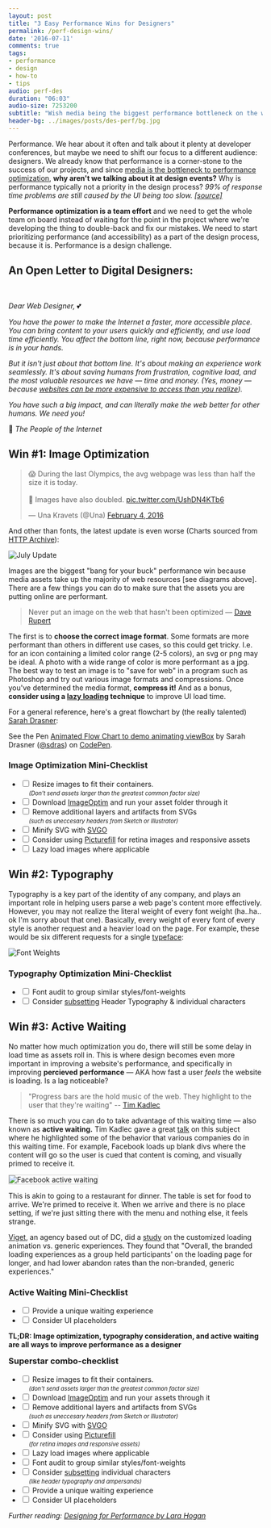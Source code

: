 ```yaml
---
layout: post
title: "3 Easy Performance Wins for Designers"
permalink: /perf-design-wins/
date: '2016-07-11'
comments: true
tags:
- performance
- design
- how-to
- tips
audio: perf-des
duration: "06:03"
audio-size: 7253200
subtitle: "Wish media being the biggest performance bottleneck on the web, let's turn our focus to design. This post outlines 3 easy wins for more performant UI's."
header-bg: ../images/posts/des-perf/bg.jpg
---
```


Performance. We hear about it often and talk about it plenty at developer conferences, but maybe we need to shift our focus to a different audience: designers. We already know that performance is a corner-stone to the success of our projects, and since [media is the bottleneck to performance optimization](https://www.keycdn.com/blog/web-performance-experts/), **why aren't we talking about it at design events?** Why is performance typically not a priority in the design process? *99% of response time problems are still caused by the UI being too slow. [[source]](https://blog.radware.com/applicationdelivery/applicationaccelerationoptimization/2014/01/55-web-performance-stats-youll-want-to-know/)*

**Performance optimization is a team effort** and we need to get the whole team on board instead of waiting for the point in the project where we're developing the thing to double-back and fix our mistakes. We need to start prioritizing performance (and accessibility) as a part of the design process, because it is. <a class="twitter-share">Performance is a design challenge.</a>

## An Open Letter to Digital Designers:

<br/>

*Dear Web Designer,* 💕

*You have the power to make the Internet a faster, more accessible place. You can bring content to your users quickly and efficiently, and use load time efficiently. You affect the bottom line, right now, because performance is in your hands.*

*But it isn't just about that bottom line. It's about making an experience work seamlessly. It's about saving humans from frustration, cognitive load, and the most valuable resources we have &mdash; time and money. (Yes, money &mdash; because [websites can be more expensive to access than you realize](https://speakerdeck.com/benschwarz/vanity-performance-metrics-looking-beyond-the-numbers)).*

*You have such a big impact, and can literally make the web better for other humans. We need you!*

💖 *The People of the Internet*

## Win #1: Image Optimization

<style>
#twitter-widget-0 {
  margin-right: auto;
  margin-left: auto;
  margin-bottom: 2em !important; /*override*/
  margin-top: 2em !important; /*override*/
  display: block;
  width: 100%
}
</style>

<blockquote class="twitter-tweet" data-lang="en"><p lang="en" dir="ltr">😱 During the last Olympics, the avg webpage was less than half the size it is today.<br><br>😬 Images have also doubled. <a href="https://t.co/UshDN4KTb6">pic.twitter.com/UshDN4KTb6</a></p>&mdash; Una Kravets (@Una) <a href="https://twitter.com/Una/status/695062118719029248">February 4, 2016</a></blockquote>
<script async src="//platform.twitter.com/widgets.js" charset="utf-8"></script>

And other than fonts, the latest update is even worse (Charts sourced from <a href="http://httparchive.org/interesting.php">HTTP Archive</a>):

![July Update](../images/posts/des-perf/july-update.jpg)

Images are the biggest "bang for your buck" performance win because media assets take up the majority of web resources [see diagrams above]. There are a few things you can do to make sure that the assets you are putting online are performant.

> Never put an image on the web that hasn't been optimized &mdash; [Dave Rupert](https://twitter.com/davatron5000)

The first is to **choose the correct image format**. Some formats are more performant than others in different use cases, so this could get tricky. I.e. for an icon containing a limited color range (2-5 colors), an svg or png may be ideal. A photo with a wide range of color is more performant as a jpg. The best way to test an image is to "save for web" in a program such as Photoshop and try out various image formats and compressions. Once you've determined the media format, **compress it!** And as a bonus, **consider using a [lazy loading](https://www.sitepoint.com/lazy-loading-images-not-really-annoy-users/) technique** to improve UI load time.

For a general reference, here's a great flowchart by (the really talented) [Sarah Drasner](https://twitter.com/sarah_edo):

<p data-height="520" data-theme-id="light" data-slug-hash="VjvGJM" data-default-tab="result" data-user="sdras" data-embed-version="2" class="codepen">See the Pen <a href="http://codepen.io/sdras/pen/VjvGJM/">Animated Flow Chart to demo animating viewBox</a> by Sarah Drasner (<a href="http://codepen.io/sdras">@sdras</a>) on <a href="http://codepen.io">CodePen</a>.</p>
<script async src="//assets.codepen.io/assets/embed/ei.js"></script>

<style>
input[type="checkbox"] {
  -webkit-appearance: checkbox;
  appearance: checkbox;
  margin-right: .5em;
}

input:checked + label {
  text-decoration: line-through;
}

.small-check {
  font-size: 80%;
  margin-left: 1.5em;
}
</style>

### Image Optimization Mini-Checklist

- <input type="checkbox"><label>Resize images to fit their containers. <br> <span class="small-check">*(Don't send assets larger than the greatest common factor size)*</span></label>
- <input type="checkbox"><label>Download [ImageOptim](https://imageoptim.com) and run your asset folder through it</label>
- <input type="checkbox"><label>Remove additional layers and artifacts from SVGs <br> <span class="small-check">*(such as uneccesary headers from Sketch or Illustrator)*</span></label>
- <input type="checkbox"><label>Minify SVG with [SVGO](https://jakearchibald.github.io/svgomg/)</label>
- <input type="checkbox"><label>Consider using [Picturefill](https://scottjehl.github.io/picturefill/) for retina images and responsive assets</label>
- <input type="checkbox"><label>Lazy load images where applicable</label>

## Win #2: Typography

Typography is a key part of the identity of any company, and plays an important role in helping users parse a web page's content more effectively. However, you may not realize the literal weight of every font weight (ha..ha.. ok I'm sorry about that one). Basically, every weight of every font of every style is another request and a heavier load on the page. For example, these would be six different requests for a single <a href="https://www.myfonts.com/fonts/latinotype/fondue/">typeface</a>:

![Font Weights](../images/posts/des-perf/font-weights.jpg)

### Typography Optimization Mini-Checklist

- <input type="checkbox"><label>Font audit to group similar styles/font-weights</label>
- <input type="checkbox"><label>Consider [subsetting](http://www.heydonworks.com/article/font-hacking) Header Typography & individual characters</label>

## Win #3: Active Waiting

No matter how much optimization you do, there will still be some delay in load time as assets roll in. This is where design becomes even more important in improving a website's performance, and specifically in improving **percieved performance** &mdash; AKA how fast a user *feels* the website is loading. Is a lag noticeable?

> "Progress bars are the hold music of the web. They highlight to the user that they're waiting" -- [Tim Kadlec](https://twitter.com/tkadlec)

There is so much you can do to take advantage of this waiting time &mdash; also known as **active waiting.** Tim Kadlec gave a great [talk](https://www.youtube.com/watch?v=S8B7oYsjBtM) on this subject where he highlighted some of the behavior that various companies do in this waiting time. For example, Facebook loads up blank divs where the content will go so the user is cued that content is coming, and visually primed to receive it.

<img class="right" style="max-width:400px; border: 1px solid lightgray" src="../images/posts/des-perf/fb-waiting.png" alt="Facebook active waiting">

This is akin to going to a restaurant for dinner. The table is set for food to arrive. We're primed to receive it. When we arrive and there is no place setting, if we're just sitting there with the menu and nothing else, it feels strange.

[Viget](http://www.viget.com), an agency based out of DC, did a [study](https://www.viget.com/articles/experiments-in-loading-how-long-will-you-wait) on the customized loading animation vs. generic experiences. They found that "Overall, the branded loading experiences as a group held participants' on the loading page for longer, and had lower abandon rates than the non-branded, generic experiences."

### Active Waiting Mini-Checklist

- <input type="checkbox"><label>Provide a unique waiting experience</label>
- <input type="checkbox"><label>Consider UI placeholders</label>

**TL;DR: Image optimization, typography consideration, and active waiting are all ways to improve performance as a designer**


<section class="css-effects-series">
  <h3 style="margin-top:0">Superstar combo-checklist </h3>

  <ul>
    <li><input type="checkbox"><label>Resize images to fit their containers. <br> <span class="small-check"><i class="blue">(don't send assets larger than the greatest common factor size)</i></span></label></li>
    <li><input type="checkbox"><label>Download <a href="https://imageoptim.com">ImageOptim</a> and run your assets through it</label></li>
    <li><input type="checkbox"><label>Remove additional layers and artifacts from SVGs <br> <span class="small-check"><i class="blue">(such as uneccesary headers from Sketch or Illustrator)</i></span></label></li>
    <li><input type="checkbox"><label>Minify SVG with <a href="https://jakearchibald.github.io/svgomg/">SVGO</a></label></li>
    <li><input type="checkbox"><label>Consider using <a href="https://scottjehl.github.io/picturefill/">Picturefill</a><br> <span class="small-check"><i class="blue">(for retina images and responsive assets)</i></span></label></li>
    <li><input type="checkbox"><label>Lazy load images where applicable</label></li>
    <li><input type="checkbox"><label>Font audit to group similar styles/font-weights</label></li>
    <li><input type="checkbox"><label>Consider <a href="http://www.heydonworks.com/article/font-hacking">subsetting</a> individual characters<br> <span class="small-check"><i class="blue">(like header typography and ampersands)</i></label></li>
    <li><input type="checkbox"><label>Provide a unique waiting experience</label></li>
    <li><input type="checkbox"><label>Consider UI placeholders</label></li>
  </ul>
</section>

*Further reading: [Designing for Performance by Lara Hogan](http://designingforperformance.com/)*
